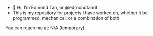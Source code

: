 - 👋 Hi, I’m Edmond Tan, or @edmondtanrit
- This is my repository for projects I have worked on, whether it be programmed, mechanical, or a combination of both

You can reach me at: N/A (temporary)

